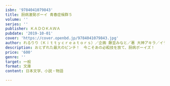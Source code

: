 ```yaml
---
isbn: '9784041079843'
title: 厨病激発ボーイ 青春症候群５
volume: ''
series: ''
publisher: ＫＡＤＯＫＡＷＡ
pubdate: '2019-10-01'
cover: 'https://cover.openbd.jp/9784041079843.jpg'
author: れるりり（Ｋｉｔｔｙｃｒｅａｔｏｒｓ）／企画 藤並みなと／著 大神アキラ／イラスト ほか
description: おとずれた最大のピンチ！　今こそあの必殺技を放て、厨病ボーイズ！
price: '600'
genre: ''
target: 一般
format: 文庫
content: 日本文学、小説・物語

---
```

